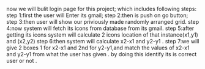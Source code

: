 now we will bulit login page for this project;
which includes following steps:
step 1:first the user will Enter its gmail;
step 2:then is push on go button;
step 3:then user will show our priviously made randomly arranged grid.
step 4:now system will fetch its icons from database from its gmail.
step 5:after getting its icons system will calculate 2 icons location of that instance(x1,y1) and (x2,y2)
step 6:then system will calculate x2-x1 and y2-y1 .
step 7:we will give 2 boxes 1 for x2-x1 and 2nd for y2-y1,and match the values of x2-x1 and y2-y1 from what the user has given .
by doing this identify its is correct user or not .
